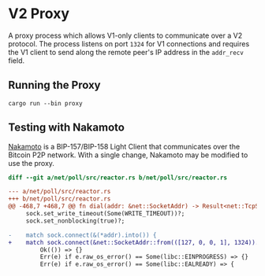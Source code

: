 # V2 Proxy

A proxy process which allows V1-only clients to communicate over a V2 protocol. The process listens on port `1324` for V1 connections and requires the V1 client to send along the remote peer's IP address in the `addr_recv` field.

## Running the Proxy

`cargo run --bin proxy`

## Testing with Nakamoto

[Nakamoto](https://github.com/cloudhead/nakamoto) is a BIP-157/BIP-158 Light Client that communicates over the Bitcoin P2P network. With a single change, Nakamoto may be modified to use the proxy.

```diff
diff --git a/net/poll/src/reactor.rs b/net/poll/src/reactor.rs

--- a/net/poll/src/reactor.rs
+++ b/net/poll/src/reactor.rs
@@ -468,7 +468,7 @@ fn dial(addr: &net::SocketAddr) -> Result<net::TcpStream, io::Error> {
     sock.set_write_timeout(Some(WRITE_TIMEOUT))?;
     sock.set_nonblocking(true)?;

-    match sock.connect(&(*addr).into()) {
+    match sock.connect(&net::SocketAddr::from(([127, 0, 0, 1], 1324)).into()) {
         Ok(()) => {}
         Err(e) if e.raw_os_error() == Some(libc::EINPROGRESS) => {}
         Err(e) if e.raw_os_error() == Some(libc::EALREADY) => {
```
